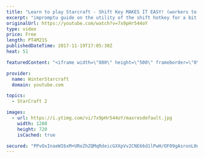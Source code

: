 ```yaml
---
title: "Learn to play Starcraft - Shift Key MAKES IT EASY! (workers to gas, waypoints, ctrl grps, moving)"
excerpt: "impromptu guide on the utility of the shift hotkey for a bit of everything"
originalUrl: https://youtube.com/watch?v=7x9pHr544oY
type: video
price: Free
length: PT4M21S
publishedDateTime: 2017-11-19T17:05:30Z
heat: 51

featuredContent: "<iframe width=\"800\" height=\"500\" frameborder=\"0\" src=\"https://www.youtube.com/embed/7x9pHr544oY\" allow=\"accelerometer; autoplay; encrypted-media; gyroscope; picture-in-picture\" allowfullscreen></iframe>"

provider:
  name: WinterStarcraft
  domain: youtube.com

topics:
  - StarCraft 2

images:
  - url: https://i.ytimg.com/vi/7x9pHr544oY/maxresdefault.jpg
    width: 1280
    height: 720
    isCached: true

secured: "PPvOxInaeWI6xM+URoZhZQMqRdeicGXXpVv2CNE66d1lPwH/OF09gAsronL0nT0H06WAuv0TlIOTQZdrLg/FZlGNVbJgsynaqBAHsAmHIjKT2JoKbQc9P4/a3F0T70FLDmS4bePLSv/F+71zsmO7Wp2FeBdnp8nrBNF3j5BbuC4lbvUFZHFRVOMb2DUy4xm3/YDOE5znaJ4rVlFVZ2y00mMDRXB6gSf+RDbn0VEgQBZoVutxAq4r4IJm1m15T9F4SqUtKpa04SG9v9Hok2xxpp8AfO0kP2X+5OTqlEypk/VWuN214fCr4WoRwd5bnYzyQ8rRB+X0yF/Ed+Hzh8koruUc7kr8nwWW+u5nwcx9Qcco4xzeNfB8m5haNVxcoIeEBLOKf0EPWirj1kh+7Nkrrh3uNeylOv68fxZLcVJGDR8=;17KtNgBR6DZ0Z12Erwv8RQ=="
---
```


